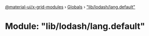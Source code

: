 [@material-ui/x-grid-modules](../README.md) › [Globals](../globals.md) › ["lib/lodash/lang.default"](_lib_lodash_lang_default_.md)

# Module: "lib/lodash/lang.default"


